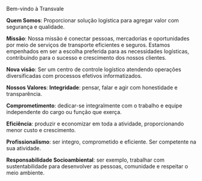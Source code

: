 Bem-vindo à Transvale

**Quem Somos**:
Proporcionar solução logística para agregar valor com segurança e qualidade.

**Missão**:
Nossa missão é conectar pessoas, mercadorias e oportunidades por meio de serviços de transporte eficientes e seguros. Estamos empenhados em ser a escolha preferida para as necessidades logísticas, contribuindo para o sucesso e crescimento dos nossos clientes.

**Nova visão**:
Ser um centro de controle logístico atendendo operações diversificadas com processos efetivos informatizados.

**Nossos Valores**:
**Integridade**: pensar, falar e agir com honestidade e transparência.

**Comprometimento**: dedicar-se integralmente com o trabalho e equipe independente do cargo ou função que exerça.

**Eficiência**: produzir e economizar em toda a atividade, proporcionando menor custo e crescimento.

**Profissionalismo**: ser integro, comprometido e eficiente. Ser competente na sua atividade.

**Responsabilidade Socioambiental**: ser exemplo, trabalhar com sustentabilidade para desenvolver as pessoas, comunidade e respeitar o meio ambiente.
